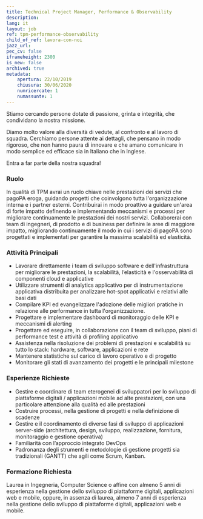 ```yaml
---
title: Technical Project Manager, Performance & Observability
description:
lang: it
layout: job
ref: tpm-performance-observability
child_of_ref: lavora-con-noi
jazz_url:
pec_cv: false
iframeheight: 2300
is_new: false
archived: true
metadata:
    apertura: 22/10/2019
    chiusura: 30/06/2020
    numricercate: 1
    numassunte: 1
---
```


Stiamo cercando persone dotate di passione, grinta e integrità, che condividano la nostra missione.

Diamo molto valore alla diversità di vedute, al confronto e al lavoro di squadra. Cerchiamo persone attente ai dettagli, che pensano in modo rigoroso, che non hanno paura di innovare e che amano comunicare in modo semplice ed efficace sia in Italiano che in Inglese.

Entra a far parte della nostra squadra!

### Ruolo

In qualità di TPM avrai un ruolo chiave nelle prestazioni dei servizi che pagoPA eroga, guidando progetti che coinvolgono tutta l'organizzazione interna e i partner esterni. Contribuirai in modo proattivo a guidare un'area di forte impatto definendo e implementando meccanismi e processi per migliorare continuamente le prestazioni dei nostri servizi. Collaborerai con team di ingegneri, di prodotto e di business per definire le aree di maggiore impatto, migliorando continuamente il modo in cui i servizi di pagoPA sono progettati e implementati per garantire la massima scalabilità ed elasticità.

### Attività Principali

* Lavorare direttamente i team di sviluppo software e dell'infrastruttura per migliorare le prestazioni, la scalabilità, l’elasticità e l'osservabilità di componenti cloud e applicative
* Utilizzare strumenti di analytics applicativo per di instrumentazione applicativa distribuita per analizzare hot-spot applicativi e relativi alle basi dati
* Compilare KPI ed evangelizzare l'adozione delle migliori pratiche in relazione alle performance in tutta l'organizzazione.
* Progettare e implementare dashboard di monitoraggio delle KPI e meccanismi di alerting
* Progettare ed eseguire, in collaborazione con il team di sviluppo, piani di performance test e attività di profiling applicativo
* Assistenza nella risoluzione dei problemi di prestazioni e scalabilità su tutto lo stack: hardware, software, applicazioni e rete
* Mantenere statistiche sul carico di lavoro operativo e di progetto
* Monitorare gli stati di avanzamento dei progetti e le principali milestone

### Esperienze Richieste

* Gestire e coordinare di team eterogenei di sviluppatori per lo sviluppo di piattaforme digitali / applicazioni mobile ad alte prestazioni, con una particolare attenzione alla qualità ed alle prestazioni
* Costruire processi, nella gestione di progetti e nella definizione di scadenze
* Gestire e il coordinamento di diverse fasi di sviluppo di applicazioni server-side (architettura, design, sviluppo, realizzazione, fornitura, monitoraggio e gestione operativa)
* Familiarità con l’approccio integrato DevOps
* Padronanza degli strumenti e metodologie di gestione progetti sia tradizionali (GANTT) che agili come Scrum, Kanban.

### Formazione Richiesta

Laurea in Ingegneria, Computer Science o affine con almeno 5 anni di esperienza nella gestione dello sviluppo di piattaforme digitali, applicazioni web e mobile, oppure, in assenza di laurea, almeno 7 anni di esperienza nella gestione dello sviluppo di piattaforme digitali, applicazioni web e mobile.
